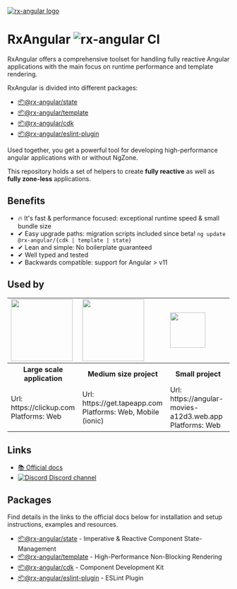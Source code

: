 [![rx-angular logo](https://raw.githubusercontent.com/rx-angular/rx-angular/main/docs/images/rx-angular_logo.png)](https://rx-angular.io/)

# RxAngular ![rx-angular CI](https://github.com/rx-angular/rx-angular/workflows/rx-angular%20CI/badge.svg?branch=main)

RxAngular offers a comprehensive toolset for handling fully reactive Angular applications with the main focus on runtime
performance and template rendering.

RxAngular is divided into different packages:

- [📦@rx-angular/state](https://rx-angular.io/docs/state)
- [📦@rx-angular/template](https://rx-angular.io/docs/template)
- [📦@rx-angular/cdk](https://rx-angular.io/docs/cdk)
- [📦@rx-angular/eslint-plugin](https://rx-angular.io/docs/eslint-plugin)

Used together, you get a powerful tool for developing high-performance angular applications with or without NgZone.

This repository holds a set of helpers to create **fully reactive** as well as **fully zone-less** applications.

## Benefits

- 🔥 It's fast & performance focused: exceptional runtime speed & small bundle size
- ✔ Easy upgrade paths: migration scripts included since beta! `ng update @rx-angular/{cdk | template | state}`
- ✔ Lean and simple: No boilerplate guaranteed
- ✔ Well typed and tested
- ✔ Backwards compatible: support for Angular > v11

## Used by

<table style="width:100%">
  <tr>
    <td><img width="140" src="https://clickup.com/landing/images/logo-clickup_color.svg"></td>
    <td><img width="140" src="https://get.tapeapp.com/wp-content/uploads/2021/08/tape_logo_24px.svg"></td>
    <td><img height="80" src="https://avatars.githubusercontent.com/u/1733746?s=200&v=4"></td>
  </tr>
   <tr>
    <th>Large scale application</th>
    <th>Medium size project</th>
    <th>Small project</th>
  </tr>
  <tr>
    <td>
      Url: https://clickup.com <br/>
      Platforms: Web
    </td>
    <td>
      Url: https://get.tapeapp.com<br/>
      Platforms: Web, Mobile (ionic)
    </td>
    <td>
      Url: https://angular-movies-a12d3.web.app<br/>
      Platforms: Web
    </td>
  </tr>
</table>

## Links

- [📚 Official docs](https://www.rx-angular.io/)
- [![Discord](https://icongr.am/material/discord.svg?size=16&color=7289da) Discord channel](https://discord.com/invite/XWWGZsQ)

## Packages

Find details in the links to the official docs below for installation and setup instructions, examples and resources.

- [📦@rx-angular/state](https://rx-angular.io/docs/state) - Imperative & Reactive Component State-Management
- [📦@rx-angular/template](https://rx-angular.io/docs/template) - High-Performance Non-Blocking Rendering
- [📦@rx-angular/cdk](https://rx-angular.io/docs/cdk) - Component Development Kit
- [📦@rx-angular/eslint-plugin](https://rx-angular.io/docs/eslint-plugin) - ESLint Plugin
